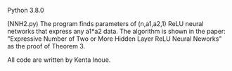 Python 3.8.0

(NNH2.py)
The program finds parameters of (n,a1,a2,1) ReLU neural networks that express any a1*a2 data.
The algorithm is shown in the paper: "Expressive Number of Two or More Hidden Layer ReLU Neural Neworks" as the proof of Theorem 3.

All code are written by Kenta Inoue.
